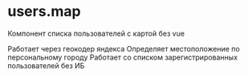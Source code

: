 # users.map

Компонент списка пользователей с картой без vue

Работает через геокодер яндекса
Определяет местоположение по персональному городу
Работает со списком зарегистрированных пользователей без ИБ
